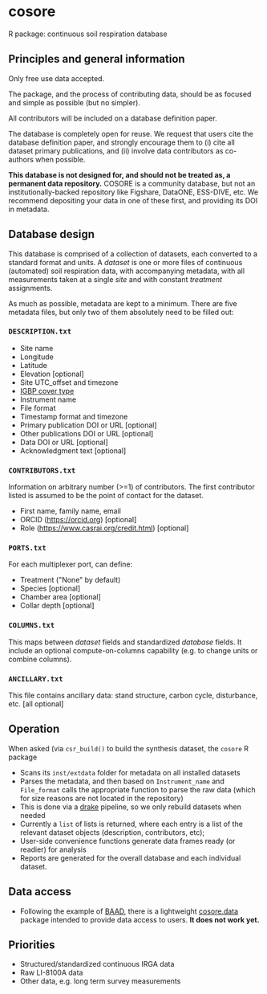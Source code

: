 # cosore

R package: continuous soil respiration database

## Principles and general information

Only free use data accepted.

The package, and the process of contributing data, should be as focused and 
simple as possible (but no simpler).

All contributors will be included on a database definition paper.

The database is completely open for reuse. We request that users cite the 
database definition paper, and strongly encourage them to (i) cite all dataset primary
publications, and (ii) involve data contributors as co-authors when possible.

**This database is not designed for, and should not be treated as, a permanent
data repository.** COSORE is a community database, but not an institutionally-backed repository like Figshare, DataONE, ESS-DIVE, etc. We recommend depositing your data in one of these first, and providing its DOI in metadata.

## Database design

This database is comprised of a collection of datasets, each converted to a standard format and units.
A _dataset_ is one or more files of continuous (automated) soil respiration data,
with accompanying metadata, with all measurements taken at a single _site_ and with
constant _treatment_ assignments.

As much as possible, metadata are kept to a minimum. There are five metadata files, but only two of them absolutely need to be filled out:

### `DESCRIPTION.txt`

* Site name
* Longitude
* Latitude
* Elevation [optional]
* Site UTC_offset and timezone
* [IGBP cover type](http://www.eomf.ou.edu/static/IGBP.pdf)
* Instrument name
* File format
* Timestamp format and timezone
* Primary publication DOI or URL [optional]
* Other publications DOI or URL [optional]
* Data DOI or URL [optional]
* Acknowledgment text [optional]

### `CONTRIBUTORS.txt`

Information on arbitrary number (>=1) of contributors. The first contributor listed is assumed to be the point of contact for the dataset.

* First name, family name, email
* ORCID (https://orcid.org) [optional]
* Role (https://www.casrai.org/credit.html) [optional]

### `PORTS.txt`

For each multiplexer port, can define:

* Treatment ("None" by default)
* Species [optional]
* Chamber area [optional]
* Collar depth [optional]

### `COLUMNS.txt`

This maps between _dataset_ fields and standardized _database_ fields.
It include an optional compute-on-columns capability (e.g. to change units or combine columns).

### `ANCILLARY.txt`

This file contains ancillary data: stand structure, carbon cycle, disturbance, etc. [all optional]

## Operation

When asked (via `csr_build()` to build the synthesis dataset, the `cosore` R package
* Scans its `inst/extdata` folder for metadata on all installed datasets
* Parses the metadata, and then based on `Instrument_name` and `File_format` calls 
the appropriate function to parse the raw data (which for size reasons are not located in the repository)
* This is done via a [drake](https://github.com/ropensci/drake) pipeline, so we only 
rebuild datasets when needed
* Currently a `list` of lists is returned, where each entry is a list of the relevant
dataset objects (description, contributors, etc); 
* User-side convenience functions generate data frames ready (or readier) for analysis
* Reports are generated for the overall database and each individual dataset.

## Data access

* Following the example of [BAAD](https://github.com/dfalster/baad), there is a lightweight [cosore.data](https://github.com/bpbond/cosore.data) package intended to provide data access to users. **It does not work yet.**

## Priorities

* Structured/standardized continuous IRGA data
* Raw LI-8100A data
* Other data, e.g. long term survey measurements
